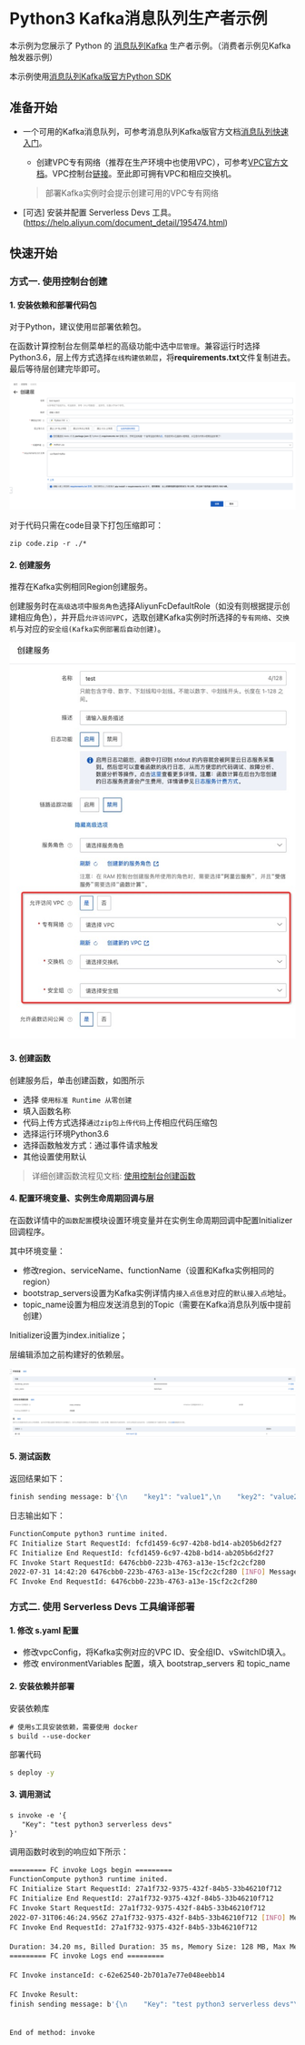 # Python3 Kafka消息队列生产者示例

本示例为您展示了 Python 的 [消息队列Kafka](https://help.aliyun.com/document_detail/68151.html?spm=5176.167616.J_5253785160.5.2dfe6feexRPqMj) 生产者示例。（消费者示例见Kafka触发器示例）

本示例使用[消息队列Kafka版官方Python SDK](https://help.aliyun.com/document_detail/159700.html)



 ## 准备开始

 - 一个可用的Kafka消息队列，可参考消息队列Kafka版官方文档[消息队列快速入门](https://help.aliyun.com/document_detail/99949.html)。

   - 创建VPC专有网络（推荐在生产环境中也使用VPC），可参考[VPC官方文档](https://help.aliyun.com/document_detail/65398.htm?spm=a2c4g.11186623.0.0.61be4c9d4aGfpg#task-1012575)。VPC控制台[链接](https://vpcnext.console.aliyun.com/)。至此即可拥有VPC和相应交换机。

   > 部署Kafka实例时会提示创建可用的VPC专有网络

 - [可选] 安装并配置 Serverless Devs 工具。(https://help.aliyun.com/document_detail/195474.html)

 ## 快速开始

 ### 方式一. 使用控制台创建

#### 1. 安装依赖和部署代码包

对于Python，建议使用`层`部署依赖包。

在函数计算控制台左侧菜单栏的高级功能中选中`层管理`。兼容运行时选择Python3.6，层上传方式选择`在线构建依赖层`，将**requirements.txt**文件复制进去。最后等待层创建完毕即可。

![CreateLayer](assets/layer.png)

对于代码只需在code目录下打包压缩即可：

```shell
zip code.zip -r ./*
```



 #### 2. 创建服务

推荐在Kafka实例相同Region创建服务。

创建服务时在`高级选项`中`服务角色`选择AliyunFcDefaultRole（如没有则根据提示创建相应角色），并开启`允许访问VPC`，选取创建Kafka实例时所选择的`专有网络`、`交换机`与对应的`安全组(Kafka实例部署后自动创建)`。

![CreateService.png](assets/CreateService.png)



#### 3. 创建函数

  创建服务后，单击创建函数，如图所示

 - 选择 `使用标准 Runtime 从零创建`
 - 填入函数名称
 - 代码上传方式选择`通过zip包上传代码`上传相应代码压缩包
 - 选择运行环境Python3.6
 - 选择函数触发方式：通过事件请求触发
 - 其他设置使用默认

 > 详细创建函数流程见文档: [使用控制台创建函数](https://help.aliyun.com/document_detail/51783.html)



#### 4. 配置环境变量、实例生命周期回调与层

在函数详情中的`函数配置`模块设置环境变量并在实例生命周期回调中配置Initializer 回调程序。

其中环境变量：

- 修改region、serviceName、functionName（设置和Kafka实例相同的region）
- bootstrap_servers设置为Kafka实例详情内`接入点信息`对应的`默认接入点`地址。
- topic_name设置为相应发送消息到的Topic（需要在Kafka消息队列版中提前创建）

Initializer设置为index.initialize；

层编辑添加之前构建好的依赖层。

![FunctionConfig.png](assets/FunctionConfig.png)



 #### 5. 测试函数

 返回结果如下：

 ```bash
finish sending message: b'{\n    "key1": "value1",\n    "key2": "value2",\n    "key3": "value3"\n}'
 ```

日志输出如下：

```bash
FunctionCompute python3 runtime inited.
FC Initialize Start RequestId: fcfd1459-6c97-42b8-bd14-ab205b6d2f27
FC Initialize End RequestId: fcfd1459-6c97-42b8-bd14-ab205b6d2f27
FC Invoke Start RequestId: 6476cbb0-223b-4763-a13e-15cf2c2cf280
2022-07-31 14:42:20 6476cbb0-223b-4763-a13e-15cf2c2cf280 [INFO] Message delivered to HelloTopic [2]
FC Invoke End RequestId: 6476cbb0-223b-4763-a13e-15cf2c2cf280
```



 ### 方式二. 使用 Serverless Devs 工具编译部署

 #### 1. 修改 s.yaml 配置

- 修改vpcConfig，将Kafka实例对应的VPC ID、安全组ID、vSwitchID填入。
- 修改 environmentVariables 配置，填入 bootstrap_servers 和 topic_name

 #### 2. 安装依赖并部署

 安装依赖库

 ```shell
# 使用s工具安装依赖，需要使用 docker
s build --use-docker
 ```

 部署代码

 ```bash
s deploy -y
 ```

 #### 3. 调用测试

 ```shell
s invoke -e '{
    "Key": "test python3 serverless devs"
}'
 ```

 调用函数时收到的响应如下所示：

 ```bash
========= FC invoke Logs begin =========
FunctionCompute python3 runtime inited.
FC Initialize Start RequestId: 27a1f732-9375-432f-84b5-33b46210f712
FC Initialize End RequestId: 27a1f732-9375-432f-84b5-33b46210f712
FC Invoke Start RequestId: 27a1f732-9375-432f-84b5-33b46210f712
2022-07-31T06:46:24.956Z 27a1f732-9375-432f-84b5-33b46210f712 [INFO] Message delivered to HelloTopic [9]
FC Invoke End RequestId: 27a1f732-9375-432f-84b5-33b46210f712

Duration: 34.20 ms, Billed Duration: 35 ms, Memory Size: 128 MB, Max Memory Used: 29.25 MB
========= FC invoke Logs end =========

FC Invoke instanceId: c-62e62540-2b701a7e77e048eebb14

FC Invoke Result:
finish sending message: b'{\n    "Key": "test python3 serverless devs"\n}'


End of method: invoke
 ```

